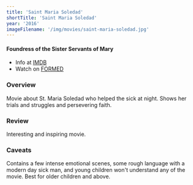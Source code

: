 ```yaml
---
title: 'Saint Maria Soledad'
shortTitle: 'Saint Maria Soledad'
year: '2016'
imageFilename: '/img/movies/saint-maria-soledad.jpg'
---
```


#### Foundress of the Sister Servants of Mary

* Info at [IMDB](https://www.imdb.com/title/tt4671772/)
* Watch on [FORMED](https://watch.formed.org/saint-maria-soledad-foundress-of-the-sister-servants-of-mary)

### Overview

Movie about St. Maria Soledad who helped the sick at night. Shows her trials and struggles and persevering faith.

### Review

Interesting and inspiring movie.

### Caveats

Contains a few intense emotional scenes, some rough language with a modern day sick man, and young children won't understand any of the movie. Best for older children and above.
